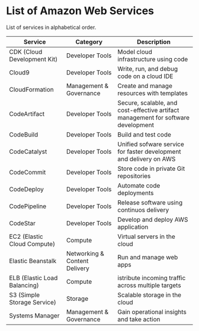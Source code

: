 # List of Amazon Web Services

List of services in alphabetical order.

| Service | Category | Description |
| - | - | - |
| CDK (Cloud Development Kit) | Developer Tools | Model cloud infrastructure using code |
| Cloud9 | Developer Tools | Write, run, and debug code on a cloud IDE |
| CloudFormation | Management & Governance | Create and manage resources with templates |
| CodeArtifact | Developer Tools | Secure, scalable, and cost-effective artifact management for software development |
| CodeBuild | Developer Tools | Build and test code |
| CodeCatalyst | Developer Tools | Unified sofware service for faster development and delivery on AWS |
| CodeCommit | Developer Tools | Store code in private Git repositories |
| CodeDeploy | Developer Tools | Automate code deployments |
| CodePipeline | Developer Tools | Release software using continuos delivery |
| CodeStar | Developer Tools | Develop and deploy AWS application |
| EC2 (Elastic Cloud Compute) | Compute | Virtual servers in the cloud |
| Elastic Beanstalk | Networking & Content Delivery | Run and manage web apps |
| ELB (Elastic Load Balancing) | Compute | istribute incoming traffic across multiple targets |
| S3 (Simple Storage Service) | Storage | Scalable storage in the cloud |
| Systems Manager | Management & Governance | Gain operational insights and take action |



